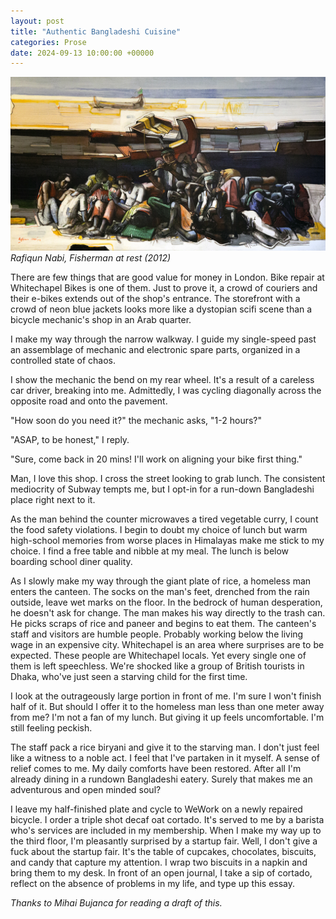 ```yaml
---
layout: post
title: "Authentic Bangladeshi Cuisine"
categories: Prose
date: 2024-09-13 10:00:00 +00000
---
```


![Fisherman at rest](/assets/bangla/bangla.jpg)
_Rafiqun Nabi, Fisherman at rest (2012)_

There are few things that are good value for money in London.
Bike repair at Whitechapel Bikes is one of them.
Just to prove it, a crowd of couriers and their e-bikes extends out of the shop's entrance.
The storefront with a crowd of neon blue jackets looks more like a dystopian scifi scene than a bicycle mechanic's shop in an Arab quarter.

I make my way through the narrow walkway.
I guide my single-speed past an assemblage of mechanic and electronic spare parts, organized in a controlled state of chaos.

I show the mechanic the bend on my rear wheel.
It's a result of a careless car driver, breaking into me.
Admittedly, I was cycling diagonally across the opposite road and onto the pavement. 

"How soon do you need it?" the mechanic asks, "1-2 hours?"

"ASAP, to be honest," I reply.

"Sure, come back in 20 mins! I'll work on aligning your bike first thing."

Man, I love this shop.
I cross the street looking to grab lunch.
The consistent mediocrity of Subway tempts me, but I opt-in for a run-down Bangladeshi place right next to it.

As the man behind the counter microwaves a tired vegetable curry, I count the food safety violations.
I begin to doubt my choice of lunch but warm high-school memories from worse places in Himalayas make me stick to my choice.
I find a free table and nibble at my meal.
The lunch is below boarding school diner quality.

As I slowly make my way through the giant plate of rice, a homeless man enters the canteen.
The socks on the man's feet, drenched from the rain outside, leave wet marks on the floor.
In the bedrock of human desperation, he doesn't ask for change.
The man makes his way directly to the trash can.
He picks scraps of rice and paneer and begins to eat them.
The canteen's staff and visitors are humble people.
Probably working below the living wage in an expensive city.
Whitechapel is an area where surprises are to be expected.
These people are Whitechapel locals.
Yet every single one of them is left speechless.
We're shocked like a group of British tourists in Dhaka, who've just seen a starving child for the first time.

I look at the outrageously large portion in front of me.
I'm sure I won't finish half of it.
But should I offer it to the homeless man less than one meter away from me?
I'm not a fan of my lunch.
But giving it up feels uncomfortable.
I'm still feeling peckish.

The staff pack a rice biryani and give it to the starving man.
I don't just feel like a witness to a noble act.
I feel that I've partaken in it myself.
A sense of relief comes to me.
My daily comforts have been restored.
After all I'm already dining in a rundown Bangladeshi eatery.
Surely that makes me an adventurous and open minded soul?

I leave my half-finished plate and cycle to WeWork on a newly repaired bicycle.
I order a triple shot decaf oat cortado.
It's served to me by a barista who's services are included in my membership.
When I make my way up to the third floor, I'm pleasantly surprised by a startup fair.
Well, I don't give a fuck about the startup fair.
It's the table of cupcakes, chocolates, biscuits, and candy that capture my attention.
I wrap two biscuits in a napkin and bring them to my desk.
In front of an open journal, I take a sip of cortado, reflect on the absence of problems in my life, and type up this essay.

_Thanks to Mihai Bujanca for reading a draft of this._
